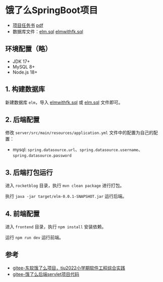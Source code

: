 # 饿了么SpringBoot项目
- [项目任务书](./项目任务书.md) [pdf](./饿了么SpringBoot项目任务书.pdf)
- 数据库文件：[elm.sql](./elm.sql) [elmwithfk.sql](./elmwithfk.sql)

## 环境配置（略）
- JDK 17+
- MySQL 8+
- Node.js 18+


## 1. 构建数据库
新建数据库 `elm`，导入 [elmwithfk.sql](./elmwithfk.sql) 或 [elm.sql](./elm.sql) 文件即可。


## 2. 后端配置
修改 `server/src/main/resources/application.yml` 文件中的配置为自己的配置：
- mysql: `spring.datasource.url`、`spring.datasource.username`、`spring.datasource.password`


## 3. 后端打包运行
进入 `rocketblog` 目录，执行 `mvn clean package` 进行打包。

执行 `java -jar target/elm-0.0.1-SNAPSHOT.jar` 运行后端。


## 4. 前端配置
进入 `frontend` 目录，执行 `npm install` 安装依赖。

运行 `npm run dev` 运行前端。


## 参考
- [gitee-东软饿了么项目，tju2022小学期软件工程综合实践](https://gitee.com/d-xr/elm)
- [gitee-饿了么后端servlet项目代码](https://gitee.com/xujiulong/elm-servlet)
